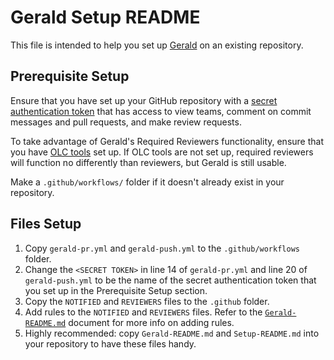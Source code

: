 # Gerald Setup README

This file is intended to help you set up [Gerald](github.com/Khan/gerald) on an existing repository.

## Prerequisite Setup

Ensure that you have set up your GitHub repository with a [secret authentication token](https://docs.github.com/en/actions/configuring-and-managing-workflows/creating-and-storing-encrypted-secrets#creating-encrypted-secrets-for-a-repository) that has access to view teams, comment on commit messages and pull requests, and make review requests.

To take advantage of Gerald's Required Reviewers functionality, ensure that you have [OLC tools](github.com/Khan/our-lovely-cli) set up. If OLC tools are not set up, required reviewers will function no differently than reviewers, but Gerald is still usable.

Make a `.github/workflows/` folder if it doesn't already exist in your repository.

## Files Setup

1. Copy `gerald-pr.yml` and `gerald-push.yml` to the `.github/workflows` folder.
2. Change the `<SECRET TOKEN>` in line 14 of `gerald-pr.yml` and line 20 of `gerald-push.yml` to be the name of the secret authentication token that you set up in the Prerequisite Setup section.
3. Copy the `NOTIFIED` and `REVIEWERS` files to the `.github` folder.
4. Add rules to the `NOTIFIED` and `REVIEWERS` files. Refer to the [`Gerald-README.md`](https://khanacademy.atlassian.net/wiki/spaces/FRONTEND/pages/598278672/Gerald+Documentation) document for more info on adding rules.
5. Highly recommended: copy `Gerald-README.md` and `Setup-README.md` into your repository to have these files handy.
